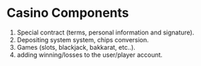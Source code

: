 # Casino Components

1. Special contract (terms, personal information and signature).
2. Depositing system system, chips conversion.
3. Games (slots, blackjack, bakkarat, etc..).
4. adding winning/losses to the user/player account.

